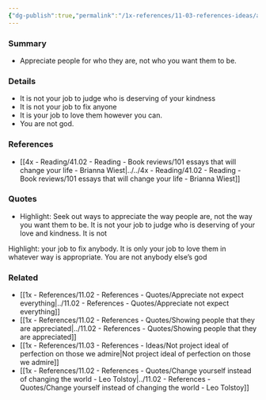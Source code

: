 ```yaml
---
{"dg-publish":true,"permalink":"/1x-references/11-03-references-ideas/appreciate-people-for-who-they-are-not-how-you-want-them-to-be/"}
---
```



### Summary
- Appreciate people for who they are, not who you want them to be.

### Details
- It is not your job to judge who is deserving of your kindness
- It is not your job to fix anyone
- It is your job to love them however you can.
- You are not god.

### References
- [[4x - Reading/41.02 - Reading - Book reviews/101 essays that will change your life - Brianna Wiest\|../../4x - Reading/41.02 - Reading - Book reviews/101 essays that will change your life - Brianna Wiest]]

### Quotes
- Highlight: Seek out ways to appreciate the way people are, not the way you want them to be. It is not your job to judge who is deserving of your love and kindness. It is not

Highlight: your job to fix anybody. It is only your job to love them in whatever way is appropriate. You are not anybody else’s god 

### Related
- [[1x - References/11.02 - References - Quotes/Appreciate not expect everything\|../11.02 - References - Quotes/Appreciate not expect everything]]
- [[1x - References/11.02 - References - Quotes/Showing people that they are appreciated\|../11.02 - References - Quotes/Showing people that they are appreciated]]
- [[1x - References/11.03 - References - Ideas/Not project ideal of perfection on those we admire\|Not project ideal of perfection on those we admire]]
- [[1x - References/11.02 - References - Quotes/Change yourself instead of changing the world - Leo Tolstoy\|../11.02 - References - Quotes/Change yourself instead of changing the world - Leo Tolstoy]]